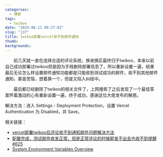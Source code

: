 ```yaml
---
categories:
  - 博客
tags:
  - twikoo
date: "2024-08-11 09:27:02"
slug: "137"
title: twikoo部署vercel收不到邮件通知
thumb: 
backgrounds:
---
```


&emsp;&emsp;前几天就一直在选择合适的评论系统，换来换区最终归于twikoo，本来以前自己成功部署过twikoo但是因为手贱删除部署信息了，所以重新设置一遍，结果最后无论怎么样设置邮件通知功能都是只能收到测试成功的邮件，收不到其他邮件通知，甚是苦恼，想着换一个，但是又陷入纠结中。

&emsp;&emsp;最后都已经删除了twikoo的相关文件了，上网搜索了之后发现了一个最佳答案怀着激动的心有重新设置一遍，终于成功，感谢这位大佬发布的解惑。

解决方法：进入 Settings - Deployment Protection，设置 Vercel Authentication 为 Disabled，并 Save。

相关链接：
- [vercel部署twikoo后评论收不到通知邮件问题解决方法](https://leolin66.top/article/twikoo_email_problem)
- [配置完成，测试邮件收发正常，但是正常评论的时候即发不出去也收不到提醒 #625](https://github.com/twikoojs/twikoo/issues/625)
- [System Environment Variables Overview](https://vercel.com/docs/projects/environment-variables/system-environment-variables)

